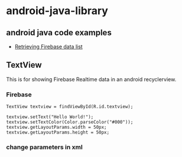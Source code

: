 # android-java-library

## android java code examples
* [Retrieving Firebase data list](#Firebase)

## TextView
This is for showing Firebase Realtime data in an android recyclerview.

### Firebase

```
TextView textview = findViewById(R.id.textview);

textview.setText("Hello World!");
textview.setTextColor(Color.parseColor("#000"));
textview.getLayoutParams.width = 50px;
textview.getLayoutParams.height = 50px;
```
### change parameters in xml
